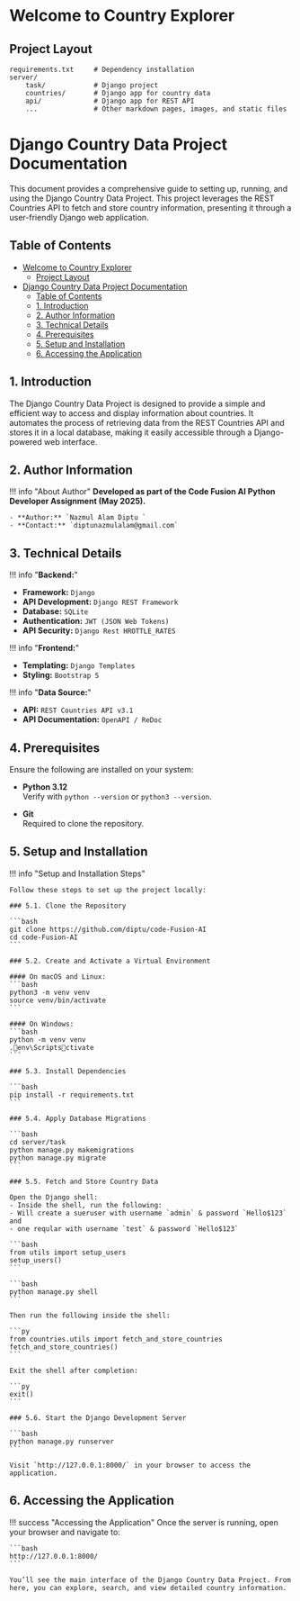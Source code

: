 # Welcome to Country Explorer

## Project Layout

```
requirements.txt     # Dependency installation
server/
    task/            # Django project
    countries/       # Django app for country data
    api/             # Django app for REST API
    ...              # Other markdown pages, images, and static files
```

# Django Country Data Project Documentation

This document provides a comprehensive guide to setting up, running, and using the Django Country Data Project. This project leverages the REST Countries API to fetch and store country information, presenting it through a user-friendly Django web application.

## Table of Contents

- [Welcome to Country Explorer](#welcome-to-country-explorer)
  - [Project Layout](#project-layout)
- [Django Country Data Project Documentation](#django-country-data-project-documentation)
  - [Table of Contents](#table-of-contents)
  - [1. Introduction](#1-introduction)
  - [2. Author Information](#2-author-information)
  - [3. Technical Details](#3-technical-details)
  - [4. Prerequisites](#4-prerequisites)
  - [5. Setup and Installation](#5-setup-and-installation)
  - [6. Accessing the Application](#6-accessing-the-application)

## 1. Introduction

The Django Country Data Project is designed to provide a simple and efficient way to access and display information about countries. It automates the process of retrieving data from the REST Countries API and stores it in a local database, making it easily accessible through a Django-powered web interface.

## 2. Author Information

!!! info "About Author"
    **Developed as part of the Code Fusion AI Python Developer Assignment (May 2025).**

    - **Author:** `Nazmul Alam Diptu ` 
    - **Contact:** `diptunazmulalam@gmail.com`

## 3. Technical Details


!!! info "**Backend:**"
  - **Framework:** `Django`  
  - **API Development:** `Django REST Framework  `
  - **Database:** `SQLite`  
  - **Authentication:** `JWT (JSON Web Tokens) ` 
  - **API Security:** `Django Rest HROTTLE_RATES ` 

!!! info "**Frontend:**"
  - **Templating:** `Django Templates  `
  - **Styling:** `Bootstrap 5  `

!!! info "**Data Source:**"

- **API:** `REST Countries API v3.1  `
- **API Documentation:** `OpenAPI / ReDoc`  

## 4. Prerequisites

Ensure the following are installed on your system:

- **Python 3.12**  
  Verify with `python --version` or `python3 --version`.

- **Git**  
  Required to clone the repository.

## 5. Setup and Installation

!!! info "Setup and Installation Steps"

    Follow these steps to set up the project locally:

    ### 5.1. Clone the Repository

    ```bash
    git clone https://github.com/diptu/code-Fusion-AI
    cd code-Fusion-AI
    ```

    ### 5.2. Create and Activate a Virtual Environment

    #### On macOS and Linux:
    ```bash
    python3 -m venv venv
    source venv/bin/activate
    ```

    #### On Windows:
    ```bash
    python -m venv venv
    .env\Scriptsctivate
    ```

    ### 5.3. Install Dependencies

    ```bash
    pip install -r requirements.txt
    ```

    ### 5.4. Apply Database Migrations

    ```bash
    cd server/task
    python manage.py makemigrations
    python manage.py migrate
    ```

    ### 5.5. Fetch and Store Country Data

    Open the Django shell:
    - Inside the shell, run the following:
    - Will create a sueruser with username `admin` & password `Hello$123` and
    - one reqular with username `test` & password `Hello$123`

    ```bash
    from utils import setup_users
    setup_users()
    ```

    ```bash
    python manage.py shell
    ```

    Then run the following inside the shell:

    ```py
    from countries.utils import fetch_and_store_countries
    fetch_and_store_countries()
    ```

    Exit the shell after completion:

    ```py
    exit()
    ```

    ### 5.6. Start the Django Development Server

    ```bash
    python manage.py runserver
    ```

    Visit `http://127.0.0.1:8000/` in your browser to access the application.

## 6. Accessing the Application

!!! success "Accessing the Application"
    Once the server is running, open your browser and navigate to:

    ```bash
    http://127.0.0.1:8000/
    ```

    You’ll see the main interface of the Django Country Data Project. From here, you can explore, search, and view detailed country information.
